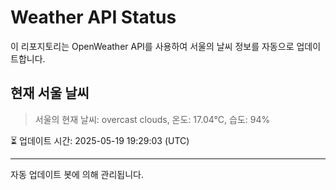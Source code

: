 
# Weather API Status

이 리포지토리는 OpenWeather API를 사용하여 서울의 날씨 정보를 자동으로 업데이트합니다.

## 현재 서울 날씨
> 서울의 현재 날씨: overcast clouds, 온도: 17.04°C, 습도: 94%

⏳ 업데이트 시간: 2025-05-19 19:29:03 (UTC)

---
자동 업데이트 봇에 의해 관리됩니다.
